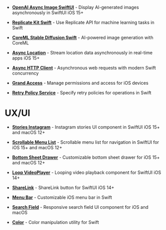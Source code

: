 - [**OpenAI Async Image SwiftUI**](https://github.com/The-Igor/openai-async-image-swiftui) - Display AI-generated images asynchronously in SwiftUI iOS 15+

- [**Replicate Kit Swift**](https://github.com/The-Igor/replicate-kit-swift) - Use Replicate API for machine learning tasks in Swift

- [**CoreML Stable Diffusion Swift**](https://github.com/The-Igor/coreml-stable-diffusion-swift) - AI-powered image generation with CoreML

- [**Async Location**](https://github.com/The-Igor/d3-async-location) - Stream location data asynchronously in real-time apps  iOS 15+

- [**Async HTTP Client**](https://github.com/The-Igor/async-http-client) - Asynchronous web requests with modern Swift concurrency

- [**Grand Access**](https://github.com/The-Igor/grand-access) - Manage permissions and access for iOS devices

- [**Retry Policy Service**](https://github.com/The-Igor/retry-policy-service) - Specify retry policies for operations in Swift

# UX/UI

- [**Stories Instagram**](https://github.com/The-Igor/d3-stories-instagram) - Instagram stories UI component in SwiftUI iOS 15+  and macOS 12+

- [**Scrollable Menu List**](https://github.com/The-Igor/d3-scrollable-menu-list) - Scrollable menu list for navigation in SwiftUI for iOS 15+ and macOS 12+

- [**Bottom Sheet Drawer**](https://github.com/The-Igor/swiftui-bottom-sheet-drawer) - Customizable bottom sheet drawer for iOS 15+ and macOS 12+

- [**Loop VideoPlayer**](https://github.com/The-Igor/swiftui-loop-videoplayer) - Looping video playback component for SwiftUI iOS 14+

- [**ShareLink**](https://github.com/The-Igor/sharelink-for-swiftui) - ShareLink button for SwiftUI iOS 14+

- [**Menu Bar**](https://github.com/The-Igor/d3-menu-bar) - Customizable iOS menu bar in Swift

- [**Search Field**](https://github.com/The-Igor/swiftui-search-field-shell-line) - Responsive search field UI component for iOS and macOS

- [**Color**](https://github.com/The-Igor/d3-color) - Color manipulation utility for Swift
